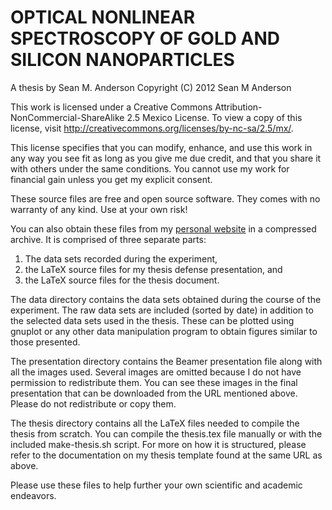 OPTICAL NONLINEAR SPECTROSCOPY OF GOLD AND SILICON NANOPARTICLES
================================================================

A thesis by Sean M. Anderson
Copyright (C) 2012 Sean M Anderson


This work is licensed under a Creative Commons Attribution-NonCommercial-ShareAlike 2.5 Mexico License. To view a copy of this license, visit http://creativecommons.org/licenses/by-nc-sa/2.5/mx/.

This license specifies that you can modify, enhance, and use this work in any way you see fit as long as you give me due credit, and that you share it with others under the same conditions. You cannot use my work for financial gain unless you get my explicit consent.

These source files are free and open source software. They comes with no warranty of any kind. Use at your own risk!

You can also obtain these files from my [personal website](http://www.roguephysicist.org/academics.html) in a compressed archive. It is comprised of three separate parts:

1. The data sets recorded during the experiment,
2. the LaTeX source files for my thesis defense presentation, and
3. the LaTeX source files for the thesis document.

The data directory contains the data sets obtained during the course of the experiment. The raw data sets are included (sorted by date) in addition to the selected data sets used in the thesis. These can be plotted using gnuplot or any other data manipulation program to obtain figures similar to those presented.

The presentation directory contains the Beamer presentation file along with all the images used. Several images are omitted because I do not have permission to redistribute them. You can see these images in the final presentation that can be downloaded from the URL mentioned above. Please do not redistribute or copy them.

The thesis directory contains all the LaTeX files needed to compile the thesis from scratch. You can compile the thesis.tex file manually or with the included make-thesis.sh script. For more on how it is structured, please refer to the documentation on my thesis template found at the same URL as above. 

Please use these files to help further your own scientific and academic endeavors.
